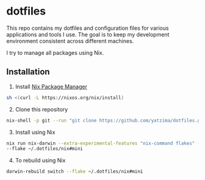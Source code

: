 # dotfiles

This repo contains my dotfiles and configuration files for various applications
and tools I use. The goal is to keep my development environment consistent
across different machines.

I try to manage all packages using Nix.

## Installation
1. Install [Nix Package Manager](https://nixos.org/download/)
```bash
sh <(curl -L https://nixos.org/nix/install)
```

2. Clone this repository
```bash
nix-shell -p git --run "git clone https://github.com/yatzima/dotfiles.git ~/.dotfiles"
```

3. Install using Nix
```bash
nix run nix-darwin --extra-experimental-features "nix-command flakes" -- switch
--flake ~/.dotfiles/nix#mini
```

4. To rebuild using Nix
```bash
darwin-rebuild switch --flake ~/.dotfiles/nix#mini
```
